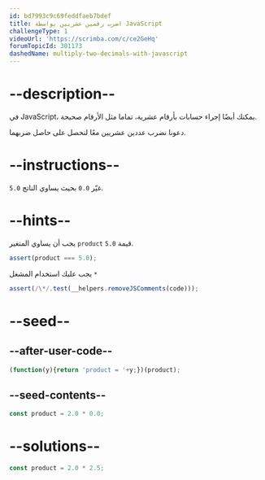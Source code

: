 ```yaml
---
id: bd7993c9c69feddfaeb7bdef
title: اضرب رقمين عشريين بواسطة JavaScript
challengeType: 1
videoUrl: 'https://scrimba.com/c/ce2GeHq'
forumTopicId: 301173
dashedName: multiply-two-decimals-with-javascript
---
```


# --description--

في JavaScript، يمكنك أيضًا إجراء حسابات بأرقام عشرية، تماما مثل الأرقام صحيحة.

دعونا نضرب عددين عشريين معًا لنحصل على حاصل ضربهما.

# --instructions--

غيّر `0.0` بحيث يساوي الناتج `5.0`.

# --hints--

يجب أن يساوي المتغير `product` قيمة `5.0`.

```js
assert(product === 5.0);
```

يجب عليك استخدام المشغل `*`

```js
assert(/\*/.test(__helpers.removeJSComments(code)));
```

# --seed--

## --after-user-code--

```js
(function(y){return 'product = '+y;})(product);
```

## --seed-contents--

```js
const product = 2.0 * 0.0;
```

# --solutions--

```js
const product = 2.0 * 2.5;
```
